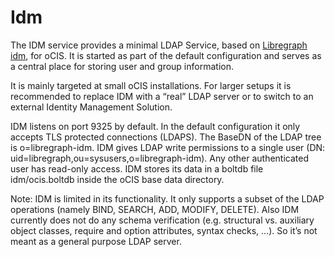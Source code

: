 # Idm

The IDM service provides a minimal LDAP Service, based on [Libregraph idm](https://github.com/libregraph/idm), for oCIS. It is started as part of the default configuration and serves as a central place for storing user and group information.

It is mainly targeted at small oCIS installations. For larger setups it is recommended to replace IDM with a “real” LDAP server or to switch to an external Identity Management Solution.

IDM listens on port 9325 by default. In the default configuration it only accepts TLS protected connections (LDAPS). The BaseDN of the LDAP tree is o=libregraph-idm. IDM gives LDAP write permissions to a single user (DN: uid=libregraph,ou=sysusers,o=libregraph-idm). Any other authenticated user has read-only access. IDM stores its data in a boltdb file idm/ocis.boltdb inside the oCIS base data directory.

Note: IDM is limited in its functionality. It only supports a subset of the LDAP operations (namely BIND, SEARCH, ADD, MODIFY, DELETE). Also IDM currently does not do any schema verification (e.g. structural vs. auxiliary object classes, require and option attributes, syntax checks, …). So it’s not meant as a general purpose LDAP server.
